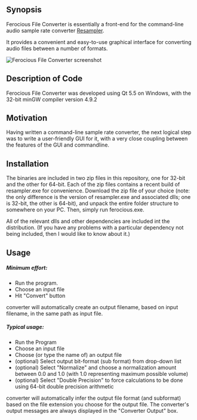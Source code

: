 ## Synopsis

Ferocious File Converter is essentially a front-end for the command-line audio sample rate converter [Resampler](https://github.com/jniemann66/ReSampler "Resampler").

It provides a convenient and easy-to-use graphical interface for converting audio files between a number of formats.

![Ferocious File Converter screenshot](https://github.com/jniemann66/ferocious/blob/master/screenshot.jpg)


## Description of Code

Ferocious File Converter was developed using Qt 5.5 on Windows, with the 32-bit minGW compiler version 4.9.2  

## Motivation

Having written a command-line sample rate converter, the next logical step was to write a user-friendly GUI for it, with a very close coupling between the features of the GUI and commandline.

## Installation

The binaries are included in two zip files in this repository, one for 32-bit and the other for 64-bit. Each of the zip files contains a recent build of resampler.exe for convenience. Download the zip file of your choice (note: the only difference is the version of resampler.exe and associated dlls; one is 32-bit, the other is 64-bit), and unpack the entire folder structure to somewhere on your PC. Then, simply run ferocious.exe. 

All of the relevant dlls and other dependencies are included int the distribution. (If you have any problems with a particular dependency not being included, then I would like to know about it.) 

## Usage

##### Minimum effort: #####

- Run the program. 
- Choose an input file
- Hit "Convert" button 

converter will automatically create an output filename, based on input filename, in the same path as input file.

##### Typical usage: #####
- Run the Program
- Choose an input file
- Choose (or type the name of) an output file
- (optional) Select output bit-format (sub format) from drop-down list
- (optional) Select "Normalize" and choose a normalization amount between 0.0 and 1.0 (with 1.0 representing maximum possible volume)
- (optional) Select "Double Precision" to force calculations to be done using 64-bit double precision arithmetic

converter will automatically infer the output file format (and subformat) based on the file extension you choose for the output file. The converter's output messages are always displayed in the "Converter Output" box.
